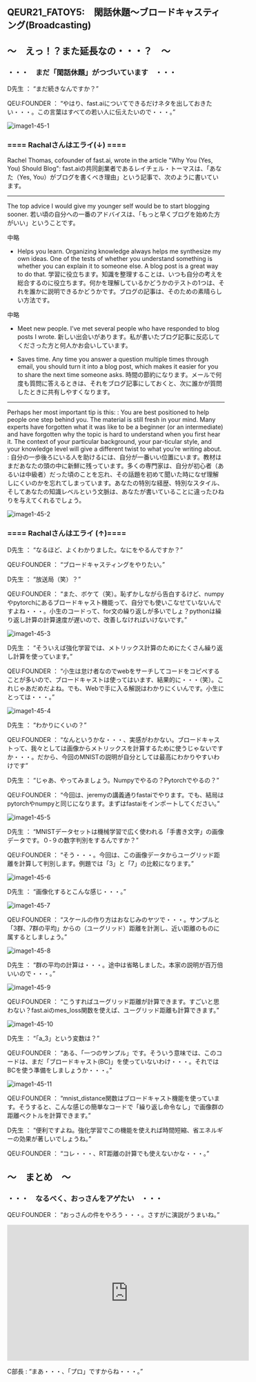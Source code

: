 ## QEUR21_FATOY5:　閑話休題～ブロードキャスティング(Broadcasting)

## ～　えっ！？また延長なの・・・？　～

### ・・・　まだ「閑話休題」がつづいています　・・・

D先生 ： “まだ続きなんですか？”

QEU:FOUNDER ： “やはり、fast.aiについてできるだけネタを出しておきたい・・・。この言葉はすべての若い人に伝えたいので・・・。”

![image1-45-1](https://yaber1965.github.io/images/image1-45-1.jpg)

### ====  Rachalさんはエライ(↓) ====

Rachel Thomas, cofounder of fast.ai, wrote in the article "Why You (Yes, You) Should Blog":
fast.aiの共同創業者であるレイチェル・トーマスは、「あなた（Yes, You）がブログを書くべき理由」という記事で、次のように書いています。
____
The top advice I would give my younger self would be to start blogging sooner. 
若い頃の自分への一番のアドバイスは、「もっと早くブログを始めた方がいい」ということです。

中略

* Helps you learn. Organizing knowledge always helps me synthesize my own ideas. One of the tests of whether you understand something is whether you can explain it to someone else. A blog post is a great way to do that.
学習に役立ちます。知識を整理することは、いつも自分の考えを総合するのに役立ちます。何かを理解しているかどうかのテストの1つは、それを誰かに説明できるかどうかです。ブログの記事は、そのための素晴らしい方法です。

中略

* Meet new people. I’ve met several people who have responded to blog posts I wrote.
新しい出会いがあります。私が書いたブログ記事に反応してくださった方と何人かお会いしています。

* Saves time. Any time you answer a question multiple times through email, you should turn it into a blog post, which makes it easier for you to share the next time someone asks.
時間の節約になります。メールで何度も質問に答えるときは、それをブログ記事にしておくと、次に誰かが質問したときに共有しやすくなります。

____
Perhaps her most important tip is this:
: You are best positioned to help people one step behind you. The material is still fresh in your mind. Many experts have forgotten what it was like to be a beginner (or an intermediate) and have forgotten why the topic is hard to understand when you first hear it. The context of your particular background, your par-ticular style, and your knowledge level will give a different twist to what you’re writing about.
: 自分の一歩後ろにいる人を助けるには、自分が一番いい位置にいます。教材はまだあなたの頭の中に新鮮に残っています。多くの専門家は、自分が初心者（あるいは中級者）だった頃のことを忘れ、その話題を初めて聞いた時になぜ理解しにくいのかを忘れてしまっています。あなたの特別な経歴、特別なスタイル、そしてあなたの知識レベルという文脈は、あなたが書いていることに違ったひねりを与えてくれるでしょう。

![image1-45-2](https://yaber1965.github.io/images/image1-45-2.jpg)

### ====  Rachalさんはエライ (↑)====

D先生 ： “なるほど、よくわかりました。なにをやるんですか？”

QEU:FOUNDER ： “ブロードキャスティングをやりたい。”

D先生 ： “放送局（笑）？”

QEU:FOUNDER ： “また、ボケて（笑）。恥ずかしながら告白するけど、numpyやpytorchにあるブロードキャスト機能って、自分でも使いこなせていないんですよね・・・。小生のコードって、for文の繰り返しが多いでしょ？pythonは繰り返し計算の計算速度が遅いので、改善しなければいけないです。”

![image1-45-3](https://yaber1965.github.io/images/image1-45-3.jpg)

D先生 ： “そういえば強化学習では、メトリックス計算のためにたくさん繰り返し計算を使っています。”

QEU:FOUNDER ： “小生は怠け者なのでwebをサーチしてコードをコピペすることが多いので、ブロードキャストは使ってはいます、結果的に・・・（笑）。これじゃあだめだよね。でも、Webで手に入る解説はわかりにくいんです。小生にとっては・・・。”

![image1-45-4](https://yaber1965.github.io/images/image1-45-4.jpg)

D先生 ： “わかりにくいの？”

QEU:FOUNDER ： “なんというかな・・・、実感がわかない。ブロードキャストって、我々としては画像からメトリックスを計算するために使うじゃないですか・・・。だから、今回のMNISTの説明が自分としては最高にわかりやすいわけです”

D先生 ： “じゃあ、やってみましょう。Numpyでやるの？Pytorchでやるの？”

QEU:FOUNDER ： “今回は、jeremyの講義通りfastaiでやります。でも、結局はpytorchやnumpyと同じになります。まずはfastaiをインポートしてください。”

![image1-45-5](https://yaber1965.github.io/images/image1-45-5.jpg)

D先生 ： “MNISTデータセットは機械学習で広く使われる「手書き文字」の画像データです。０-９の数字判別をするんですか？”

QEU:FOUNDER ： “そう・・・。今回は、この画像データからユーグリッド距離を計算して判別します。例題では「3」と「7」の比較になります。”

![image1-45-6](https://yaber1965.github.io/images/image1-45-6.jpg)

D先生 ： “画像化するとこんな感じ・・・。”

![image1-45-7](https://yaber1965.github.io/images/image1-45-7.jpg)

QEU:FOUNDER ： “スケールの作り方はおなじみのヤツで・・・。サンプルと「3群、7群の平均」からの（ユーグリッド）距離を計測し、近い距離のものに属するとしましょう。”

![image1-45-8](https://yaber1965.github.io/images/image1-45-8.jpg)

D先生 ： “群の平均の計算は・・・。途中は省略しました。本家の説明が百万倍いいので・・・。”

![image1-45-9](https://yaber1965.github.io/images/image1-45-9.jpg)

QEU:FOUNDER ： “こうすればユーグリッド距離が計算できます。すごいと思わない？fast.aiのmes_loss関数を使えば、ユーグリッド距離も計算できます。”

![image1-45-10](https://yaber1965.github.io/images/image1-45-10.jpg)

D先生 ： “「a_3」という変数は？”

QEU:FOUNDER ： “ある、「一つのサンプル」です。そういう意味では、このコードは、まだ「ブロードキャスト(BC)」を使っていないわけ・・・。それではBCを使う準備をしましょうか・・・。”

![image1-45-11](https://yaber1965.github.io/images/image1-45-11.jpg)

QEU:FOUNDER ： “mnist_distance関数はブロードキャスト機能を使っています。そうすると、こんな感じの簡単なコードで「繰り返し命令なし」で画像群の距離ベクトルを計算できます。”

D先生 ： “便利ですよね。強化学習でこの機能を使えれば時間短縮、省エネルギーの効果が著しいでしょうね。”

QEU:FOUNDER ： “コレ・・・、RT距離の計算でも使えないかな・・・。”


## ～　まとめ　～

### ・・・　なるべく、おっさんをアゲたい　・・・

QEU:FOUNDER ： “おっさんの件をやろう・・・。さすがに演説がうまいね。”

<iframe width="560" height="315" src="https://www.youtube.com/embed/mcBe1XwKAMM" ti-tle="YouTube video player" frameborder="0" allow="accelerometer; autoplay; clipboard-write; en-crypted-media; gyroscope; picture-in-picture" allowfullscreen></iframe>

C部長 : “まあ・・・、「プロ」ですからね・・・。”


